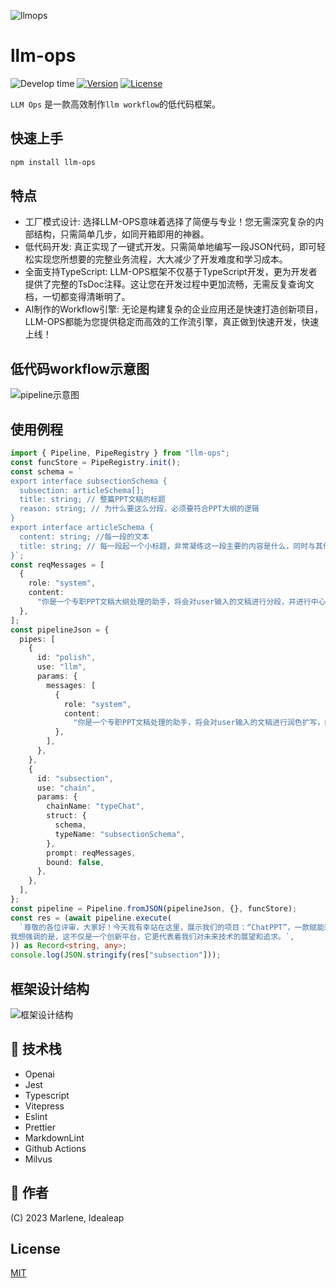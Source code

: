 ![llmops](https://github.com/IdeaLeap/llm-ops/assets/49270362/99243bfe-daa9-43c2-a7c9-bbcb615815f4)

# llm-ops
<p>
<img src="https://wakatime.com/badge/user/5bfd81bc-9515-462b-a942-069791b283b7/project/af5f20a2-48c4-4ffb-81b8-7c330a9ee330.svg?style=flat-square"  alt="Develop time"/>
<a href="https://www.npmjs.com/package/llm-ops"><img src="https://img.shields.io/npm/v/llm-ops.svg?style=flat&colorA=18181B&colorB=28CF8D" alt="Version"></a>
<a href="./LICENSE"><img src="https://img.shields.io/github/license/idealeap/llm-ops.svg?style=flat&colorA=18181B&colorB=28CF8D" alt="License"></a>
</p>

`LLM Ops` 是一款高效制作`llm workflow`的低代码框架。

## 快速上手

```bash
npm install llm-ops
```

## 特点

  - 工厂模式设计: 选择LLM-OPS意味着选择了简便与专业！您无需深究复杂的内部结构，只需简单几步，如同开箱即用的神器。
  - 低代码开发: 真正实现了一键式开发。只需简单地编写一段JSON代码，即可轻松实现您所想要的完整业务流程，大大减少了开发难度和学习成本。
  - 全面支持TypeScript: LLM-OPS框架不仅基于TypeScript开发，更为开发者提供了完整的TsDoc注释。这让您在开发过程中更加流畅，无需反复查询文档，一切都变得清晰明了。
  - AI制作的Workflow引擎: 无论是构建复杂的企业应用还是快速打造创新项目，LLM-OPS都能为您提供稳定而高效的工作流引擎，真正做到快速开发，快速上线！

## 低代码workflow示意图

![pipeline示意图](https://github.com/IdeaLeap/llm-ops/assets/49270362/489d25cd-bc71-44b1-8a89-027075e3fec2)


## 使用例程

```ts
import { Pipeline, PipeRegistry } from "llm-ops";
const funcStore = PipeRegistry.init();
const schema = `
export interface subsectionSchema {
  subsection: articleSchema[];
  title: string; // 整篇PPT文稿的标题
  reason: string; // 为什么要这么分段，必须要符合PPT大纲的逻辑
}
export interface articleSchema {
  content: string; //每一段的文本
  title: string; // 每一段起一个小标题，非常凝练这一段主要的内容是什么，同时与其他段落保持一个一致性的风格
}`;
const reqMessages = [
  {
    role: "system",
    content:
      "你是一个专职PPT文稿大纲处理的助手，将会对user输入的文稿进行分段，并进行中心点提取成小标题。给出整篇PPT文稿的标题,分段的理由，每段小标题和对应的内容。",
  },
];
const pipelineJson = {
  pipes: [
    {
      id: "polish",
      use: "llm",
      params: {
        messages: [
          {
            role: "system",
            content:
              "你是一个专职PPT文稿处理的助手，将会对user输入的文稿进行润色扩写，内容补充，但是原来的一些信息要点不丢失。",
          },
        ],
      },
    },
    {
      id: "subsection",
      use: "chain",
      params: {
        chainName: "typeChat",
        struct: {
          schema,
          typeName: "subsectionSchema",
        },
        prompt: reqMessages,
        bound: false,
      },
    },
  ],
};
const pipeline = Pipeline.fromJSON(pipelineJson, {}, funcStore);
const res = (await pipeline.execute(
  `尊敬的各位评审，大家好！今天我有幸站在这里，展示我们的项目：“ChatPPT”，一款赋能新时代、引领PPT制作革命的创新平台。
我想强调的是，这不仅是一个创新平台，它更代表着我们对未来技术的展望和追求。`,
)) as Record<string, any>;
console.log(JSON.stringify(res["subsection"]));
```
## 框架设计结构

![框架设计结构](https://github.com/IdeaLeap/llm-ops/assets/49270362/8834cba4-b055-41a0-a73d-f2c3346b23c5)


## 🎨 技术栈

- Openai
- Jest
- Typescript
- Vitepress
- Eslint
- Prettier
- MarkdownLint
- Github Actions
- Milvus

## 📄 作者

(C) 2023 Marlene, Idealeap

## License

[MIT](./LICENSE)
